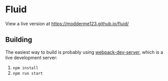 # Fluid
View a live version at https://modderme123.github.io/fluid/
## Building
The easiest way to build is probably using [webpack-dev-server](https://github.com/webpack/webpack-dev-server), which is a live development server:
1. ```npm install```
2. ```npm run start```
